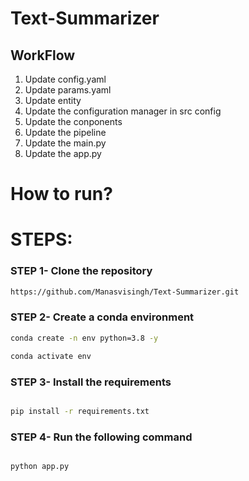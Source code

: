 # Text-Summarizer


## WorkFlow
1. Update config.yaml
2. Update params.yaml
3. Update entity
4. Update the configuration manager in src config
5. Update the conponents
6. Update the pipeline
7. Update the main.py
8. Update the app.py 

# How to run?

# STEPS:

### STEP 1- Clone the repository

```bash
https://github.com/Manasvisingh/Text-Summarizer.git
```
### STEP 2- Create a conda environment 

```bash
conda create -n env python=3.8 -y
```
```bash
conda activate env
```


### STEP 3- Install the requirements
```bash

pip install -r requirements.txt
```
### STEP 4- Run the following command
```bash

python app.py


